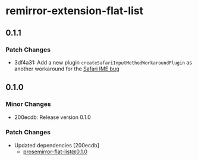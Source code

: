 # remirror-extension-flat-list

## 0.1.1

### Patch Changes

- 3df4a31: Add a new plugin `createSafariInputMethodWorkaroundPlugin` as another workaround for the [Safari IME bug](https://github.com/ProseMirror/prosemirror/issues/934)

## 0.1.0

### Minor Changes

- 200ecdb: Release version 0.1.0

### Patch Changes

- Updated dependencies [200ecdb]
  - prosemirror-flat-list@0.1.0

